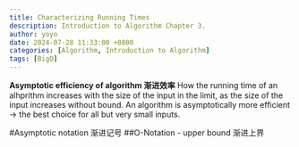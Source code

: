 ```yaml
---
title: Characterizing Running Times
description: Introduction to Algorithm Chapter 3.
author: yoyo
date: 2024-07-28 11:33:00 +0800
categories: [Algorithm, Introduction to Algorithm]
tags: [BigO]
---
```


**Asymptotic efficiency of algorithm 渐进效率**
How the running time of an alhprithm increases with the size of the input in the limit, as the size of the input increases without bound.
An algorithm is asymptotically more efficient -> the best choice for all but very small inputs.

#Asymptotic notation 渐进记号
##O-Notation - upper bound 渐进上界

